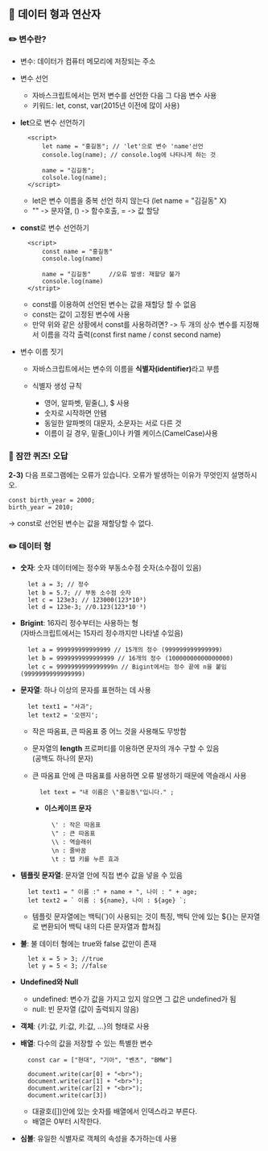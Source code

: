## 📖 데이터 형과 연산자
### ✏️ 변수란?
 - 변수: 데이터가 컴퓨터 메모리에 저장되는 주소
 
 - 변수 선언

   - 자바스크립트에서는 먼저 변수를 선언한 다음 그 다음 변수 사용
   - 키워드: let, const, var(2015년 이전에 많이 사용)

- <b>let</b>으로 변수 선언하기
    
        <script>
            let name = "홍길동"; // 'let'으로 변수 'name'선언
            console.log(name); // console.log에 나타나게 하는 것

            name = "김길동";
            colsole.log(name);
        </script>
            
    - let은 변수 이름을 중복 선언 하지 않는다 (let name = "김길동" X)
    - "" -> 문자열, () -> 함수호출, = -> 값 할당

- <b>const</b>로 변수 선언하기

        <script>
            const name = "홍길동"
            console.log(name)

            name = "김길동"     //오류 발생: 재할당 불가
            console.log(name)
        </stript>

    - const를 이용하여 선언된 변수는 값을 재할당 할 수 없음
    - const는 값이 고정된 변수에 사용
    - 만약 위와 같은 상황에서 const를 사용하려면?
      -> 두 개의 상수 변수를 지정해서 이름을 각각 출력(const first name / const second name)

- 변수 이름 짓기

    - 자바스크립트에서는 변수의 이름을 <b>식별자(identifier)</b>라고 부름
    - 식별자 생성 규칙

        - 영어, 알파벳, 밑줄(_), $ 사용
        - 숫자로 시작하면 안됌
        - 동일한 알파벳의 대문자, 소문자는 서로 다른 것
        - 이름이 길 경우, 밑줄(_)이나 카멜 케이스(CamelCase)사용 


### 🚨 잠깐 퀴즈! 오답
<b>2-3)</b> 다음 프로그램에는 오류가 있습니다. 오류가 발생하는 이유가 무엇인지 설명하시오.

    const birth_year = 2000;
    birth_year = 2010;

-> const로 선언된 변수는 값을 재할당할 수 없다.

### ✏️ 데이터 형
- <b>숫자</b>: 숫자 데이터에는 정수와 부동소수점 숫자(소수점이 있음)

        let a = 3; // 정수
        let b = 5.7; // 부동 소수점 숫자
        let c = 123e3; // 123000(123*10³)
        let d = 123e-3; //0.123(123*10⁻³)

- <b>Brigint</b>: 16자리 정수부터는 사용하는 형<br>(자바스크립트에서는 15자리 정수까지만 나타낼 수있음)

        let a = 999999999999999 // 15개의 정수 (999999999999999)
        let b = 9999999999999999 // 16개의 정수 (10000000000000000)
        let c = 9999999999999999n // Bigint에서는 정수 끝에 n을 붙임 (9999999999999999)

- <b>문자열</b>: 하나 이상의 문자를 표현하는 데 사용

        let text1 = "사과";
        let text2 = '오렌지';

    - 작은 따옴표, 큰 따옴표 중 어느 것을 사용해도 무방함
    - 문자열의 <b>length</b> 프로퍼티를 이용하면 문자의 개수 구할 수 있음<br>
    (공백도 하나의 문자)

    - 큰 따옴표 안에 큰 따옴표를 사용하면 오류 발생하기 때문에 역슬래시 사용

            let text = "내 이름은 \"홍길동\"입니다." ;
        
        - <b>이스케이프 문자</b>
        
                \' : 작은 따옴표
                \" : 큰 따옴표
                \\ : 역슬래쉬
                \n : 줄바꿈
                \t : 탭 키를 누른 효과

- <b>템플릿 문자열</b>: 문자열 안에 직접 변수 값을 넣을 수 있음

        let text1 = " 이름 :" + name + ", 나이 : " + age;
        let text2 = ` 이름 : ${name}, 나이 : ${age} `;

    - 템플릿 문자열에는 백틱(`)이 사용되는 것이 특징, 백틱 안에 있는 ${}는
    문자열로 변환되어 백틱 내의 다른 문자열과 합쳐짐

- <b>불</b>: 불 데이터 형에는 true와 false 값만이 존재

        let x = 5 > 3; //true
        let y = 5 < 3; //false

- <b>Undefined와 Null</b>
    - undefined: 변수가 값을 가지고 있지 않으면 그 값은 undefined가 됨
    - null: 빈 문자열 (값이 출력되지 않음)

- <b>객체</b>: {키:값, 키:값, 키:값, ...}의 형태로 사용
- <b>배열</b>: 다수의 값을 저장할 수 있는 특별한 변수
     
        const car = ["현대", "기아", "벤츠", "BMW"]

        document.write(car[0] + "<br>");
        document.write(car[1] + "<br>");    
        document.write(car[2] + "<br>");    
        document.write(car[3])
    - 대괄호([])안에 있는 숫자를 배열에서 인덱스라고 부른다.
    - 배열은 0부터 시작한다.

- <b>심볼</b>: 유일한 식별자로 객체의 속성을 추가하는데 사용
